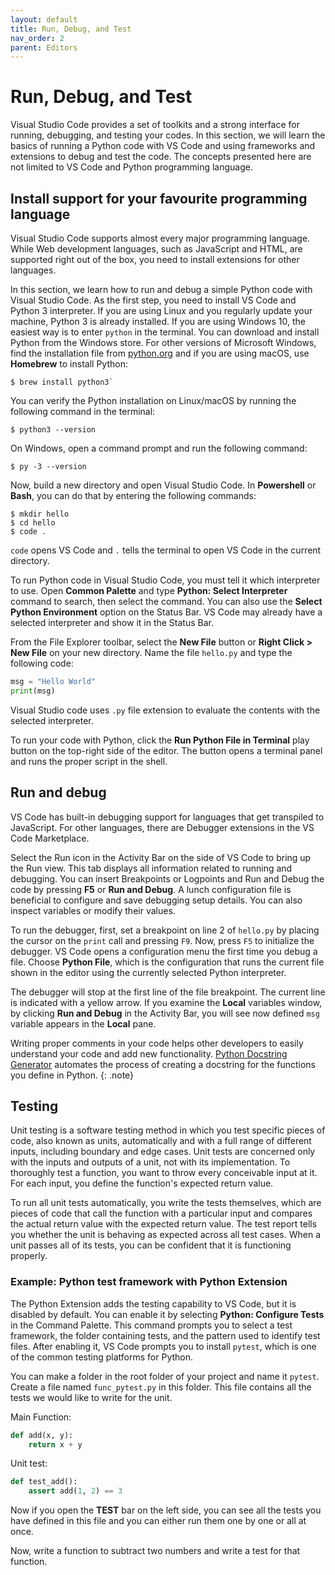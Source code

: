 ```yaml
---
layout: default
title: Run, Debug, and Test
nav_order: 2
parent: Editors
---
```


# Run, Debug, and Test

Visual Studio Code provides a set of toolkits and a strong interface for running, debugging, and testing your codes. In this section, we will learn the basics of running a Python code with VS Code and using frameworks and extensions to debug and test the code. The concepts presented here are not limited to VS Code and Python programming language.

## Install support for your favourite programming language

Visual Studio Code supports almost every major programming language. While Web development languages, such as JavaScript and HTML, are supported right out of the box, you need to install extensions for other languages.

In this section, we learn how to run and debug a simple Python code with Visual Studio Code. As the first step, you need to install VS Code and Python 3 interpreter. If you are using Linux and you regularly update your machine, Python 3 is already installed. If you are using Windows 10, the easiest way is to enter `python` in the terminal. You can download and install Python from the Windows store. For other versions of Microsoft Windows, find the installation file from [python.org](https://www.python.org/downloads/) and if you are using macOS, use **Homebrew** to install Python:

```
$ brew install python3`
```

You can verify the Python installation on Linux/macOS by running the following command in the terminal:

```
$ python3 --version
```

On Windows, open a command prompt and run the following command:

```
$ py -3 --version
```

Now, build a new directory and open Visual Studio Code. In **Powershell** or **Bash**, you can do that by entering the following commands:

```
$ mkdir hello
$ cd hello
$ code .
```

`code` opens VS Code and `.` tells the terminal to open VS Code in the current directory.

To run Python code in Visual Studio Code, you must tell it which interpreter to use. Open **Common Palette** and type **Python: Select Interpreter** command to search, then select the command. You can also use the **Select Python Environment** option on the Status Bar. VS Code may already have a selected interpreter and show it in the Status Bar.

From the File Explorer toolbar, select the **New File** button or **Right Click > New File** on your new directory. Name the file `hello.py` and type the following code:

```python
msg = "Hello World"
print(msg)
```

Visual Studio code uses `.py` file extension to evaluate the contents with the selected interpreter.

To run your code with Python, click the **Run Python File in Terminal** play button on the top-right side of the editor. The button opens a terminal panel and runs the proper script in the shell.

## Run and debug

VS Code has built-in debugging support for languages that get transpiled to JavaScript. For other languages, there are Debugger extensions in the VS Code Marketplace.

Select the Run icon in the Activity Bar on the side of VS Code to bring up the Run view. This tab displays all information related to running and debugging. You can insert Breakpoints or Logpoints and Run and Debug the code by pressing **F5** or **Run and Debug**. A lunch configuration file is beneficial to configure and save debugging setup details. You can also inspect variables or modify their values. 

To run the debugger, first, set a breakpoint on line 2 of `hello.py` by placing the cursor on the `print` call and pressing `F9`. Now, press `F5` to initialize the debugger. VS Code opens a configuration menu the first time you debug a file. Choose **Python File**, which is the configuration that runs the current file shown in the editor using the currently selected Python interpreter.

The debugger will stop at the first line of the file breakpoint. The current line is indicated with a yellow arrow. If you examine the **Local** variables window, by clicking **Run and Debug** in the Activity Bar, you will see now defined `msg` variable appears in the **Local** pane.

Writing proper comments in your code helps other developers to easily understand your code and add new functionality. [Python Docstring Generator](https://code.visualstudio.com/docs/python/python-tutorial) automates the process of creating a docstring for the functions you define in Python.
{: .note}

## Testing

Unit testing is a software testing method in which you test specific pieces of code, also known as units, automatically and with a full range of different inputs, including boundary and edge cases. Unit tests are concerned only with the inputs and outputs of a unit, not with its implementation. To thoroughly test a function, you want to throw every conceivable input at it. For each input, you define the function's expected return value. 

To run all unit tests automatically, you write the tests themselves, which are pieces of code that call the function with a particular input and compares the actual return value with the expected return value. The test report tells you whether the unit is behaving as expected across all test cases. When a unit passes all of its tests, you can be confident that it is functioning properly.

### Example: Python test framework with Python Extension

The Python Extension adds the testing capability to VS Code, but it is disabled by default. You can enable it by selecting **Python: Configure Tests** in the Command Palette. This command prompts you to select a test framework, the folder containing tests, and the pattern used to identify test files. After enabling it, VS Code prompts you to install `pytest`, which is one of the common testing platforms for Python.

You can make a folder in the root folder of your project and name it `pytest`. Create a file named `func_pytest.py` in this folder. This file contains all the tests we would like to write for the unit. 

Main Function:

```python
def add(x, y):
    return x + y
```

Unit test:

```python
def test_add():
    assert add(1, 2) == 3
```

Now if you open the **TEST** bar on the left side, you can see all the tests you have defined in this file and you can either run them one by one or all at once.

Now, write a function to subtract two numbers and write a test for that function.